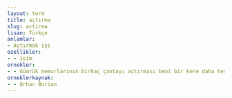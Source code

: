 ```yaml
---
layout: term
title: açtırma
slug: actirma
lisan: Türkçe
anlamlar:
- Açtırmak işi
ozellikler:
- - isim
ornekler:
- - Gümrük memurlarının birkaç çantayı açtırması beni bir kere daha terletmişti.
orneklerkaynak:
- - Orhan Burian
---
```

